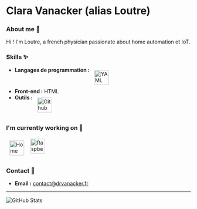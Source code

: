 # Clara Vanacker (alias Loutre)

### About me 👀

Hi ! I'm Loutre, a french physician passionate about home automation et IoT.

### Skills ✨

- **Langages de programmation :** <img src="https://cdn.jsdelivr.net/npm/simple-icons@v3/icons/yaml.svg" alt="YAML" height="40" style="vertical-align:top; margin:4px; background:white; padding:5px; border-radius:5px">
- **Front-end :** HTML
- **Outils :** <img src="https://cdn.jsdelivr.net/npm/simple-icons@v3/icons/github.svg" alt="Github" height="40" style="vertical-align:top; margin:4px; background:white; padding:5px; border-radius:5px">
### I'm currently working on 🚧

<img src="https://cdn.jsdelivr.net/npm/simple-icons@v3/icons/homeassistant.svg" alt="Home Assistant" height="40" style="vertical-align:top; margin:4px; background:white; padding:5px; border-radius:5px">
<img src="https://cdn.jsdelivr.net/npm/simple-icons@v7/icons/raspberrypi.svg" alt="Raspberry Pi" height="40" style="vertical-align:top; margin:4px">

### Contact 💌

- **Email :** contact@drvanacker.fr

---

![GitHub Stats](https://github-readme-stats.vercel.app/api?username=claravnk&show_icons=true&theme=radical)